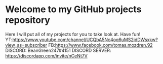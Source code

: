 # Welcome to my GitHub projects repository
Here I will put all of my projects for you to take look at.
Have fun!
YT:https://www.youtube.com/channel/UCQbA5Nc4oq6uMS2idDWsxkw?view_as=subscriber
FB:https://www.facebook.com/tomas.mozdren.92
DISCORD: BeanGreen247#4151
DISCORD SERVER: https://discordapp.com/invite/nCeNt7V
